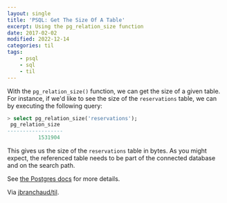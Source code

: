 ```yaml
---
layout: single
title: 'PSQL: Get The Size Of A Table'
excerpt: Using the pg_relation_size function
date: 2017-02-02
modified: 2022-12-14
categories: til
tags:
    - psql
    - sql
    - til
---
```


With the `pg_relation_size()` function, we can get the size of a given table.
For instance, if we'd like to see the size of the `reservations` table,
we can by executing the following query:

```sql
> select pg_relation_size('reservations');
 pg_relation_size
------------------
          1531904
```

This gives us the size of the `reservations` table in bytes. As you might
expect, the referenced table needs to be part of the connected database and
on the search path.

See [the Postgres docs](http://www.postgresql.org/docs/current/static/functions-admin.html)
for more details.

Via [jbranchaud/til](https://github.com/jbranchaud/til).

